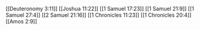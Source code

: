 [[Deuteronomy 3:11]]
[[Joshua 11:22]]
[[1 Samuel 17:23]]
[[1 Samuel 21:9]]
[[1 Samuel 27:4]]
[[2 Samuel 21:16]]
[[1 Chronicles 11:23]]
[[1 Chronicles 20:4]]
[[Amos 2:9]]
